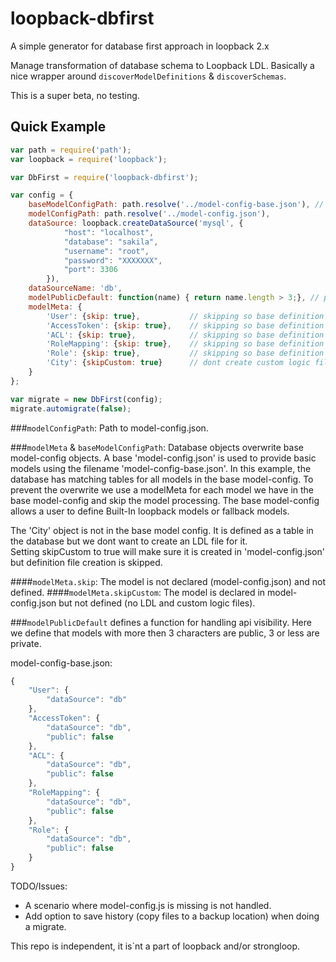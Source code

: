 # loopback-dbfirst

A simple generator for database first approach in loopback 2.x

Manage transformation of database schema to Loopback LDL.
Basically a nice wrapper around `discoverModelDefinitions` & `discoverSchemas`.

This is a super beta, no testing.

## Quick Example

```javascript
var path = require('path');
var loopback = require('loopback');

var DbFirst = require('loopback-dbfirst');

var config = {
    baseModelConfigPath: path.resolve('../model-config-base.json'), // db wins, to persist base use modeMeta.skip = true
    modelConfigPath: path.resolve('../model-config.json'),
    dataSource: loopback.createDataSource('mysql', {
            "host": "localhost",
            "database": "sakila",
            "username": "root",
            "password": "XXXXXXX",
            "port": 3306
        }),
    dataSourceName: 'db',
    modelPublicDefault: function(name) { return name.length > 3;}, // public model only if more then 3 chars
    modelMeta: {
        'User': {skip: true},           // skipping so base definition is used.
        'AccessToken': {skip: true},    // skipping so base definition is used.
        'ACL': {skip: true},            // skipping so base definition is used.
        'RoleMapping': {skip: true},    // skipping so base definition is used.
        'Role': {skip: true},           // skipping so base definition is used.
        'City': {skipCustom: true}      // dont create custom logic files for City
    }
};

var migrate = new DbFirst(config);
migrate.automigrate(false);
```

###`modelConfigPath`: Path to model-config.json.

###`modelMeta` & `baseModelConfigPath`:
Database objects overwrite base model-config objects.
A base 'model-config.json' is used to provide basic models using the filename 'model-config-base.json'.
In this example, the database has matching tables for all models in the base model-config.
To prevent the overwrite we use a modelMeta for each model we have in the base model-config and skip the model processing.
The base model-config allows a user to define Built-In loopback models or fallback models.

The 'City' object is not in the base model config.
It is defined as a table in the database but we dont want to create an LDL file for it.  
Setting skipCustom to true will make sure it is created in 'model-config.json' but definition file creation is skipped.

####`modelMeta.skip`: The model is not declared (model-config.json) and not defined.
####`modelMeta.skipCustom`: The model is declared in model-config.json but not defined (no LDL and custom logic files).
 
###`modelPublicDefault` defines a function for handling api visibility.
Here we define that models with more then 3 characters are public, 3 or less are private.

model-config-base.json:
```javascript
{
    "User": {
        "dataSource": "db"
    },
    "AccessToken": {
        "dataSource": "db",
        "public": false
    },
    "ACL": {
        "dataSource": "db",
        "public": false
    },
    "RoleMapping": {
        "dataSource": "db",
        "public": false
    },
    "Role": {
        "dataSource": "db",
        "public": false
    }
}
```

TODO/Issues:
* A scenario where model-config.js is missing is not handled.
* Add option to save history (copy files to a backup location) when doing a migrate.

This repo is independent, it is`nt a part of loopback and/or strongloop.
 
